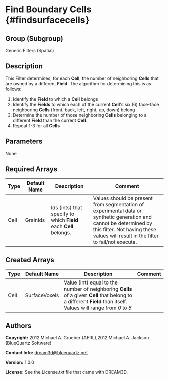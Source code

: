 Find Boundary Cells {#findsurfacecells}
=============
## Group (Subgroup) ##
Generic Filters (Spatial)

## Description ##
This Filter determines, for each **Cell**, the number of neighboring **Cells** that are owned by a different **Field**.  The algorithm for determining this is as follows: 

1. Identify the **Field** to which a **Cell** belongs
2. Identify the **Fields** to which each of the current **Cell**'s six (6) face-face neighboring **Cells** (front, back, left, right, up, down) belong
3. Determine the number of those neighboring **Cells** belonging to a different **Field** than the current **Cell**. 
4. Repeat 1-3 for all **Cells**

## Parameters ##
None


## Required Arrays ##

| Type | Default Name | Description | Comment |
|------|--------------|-------------|---------|
| Cell | GrainIds | Ids (ints) that specify to which **Field** each **Cell** belongs. | Values should be present from segmentation of experimental data or synthetic generation and cannot be determined by this filter. Not having these values will result in the filter to fail/not execute. |

## Created Arrays ##

| Type | Default Name | Description | Comment |
|------|--------------|-------------|---------|
| Cell | SurfaceVoxels | Value (int) equal to the number of neighboring **Cells** of a given **Cell** that belong to a different **Field** than itself. Values will range from *0* to *6* |  |

## Authors ##

**Copyright:** 2012 Michael A. Groeber (AFRL),2012 Michael A. Jackson (BlueQuartz Software)

**Contact Info:** dream3d@bluequartz.net

**Version:** 1.0.0

**License:**  See the License.txt file that came with DREAM3D.



